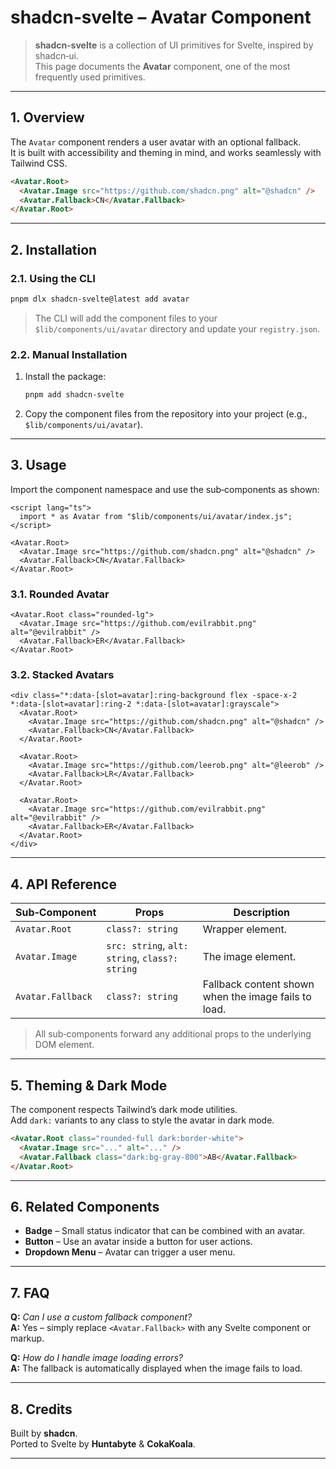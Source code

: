 # shadcn‑svelte – Avatar Component

> **shadcn‑svelte** is a collection of UI primitives for Svelte, inspired by shadcn‑ui.  
> This page documents the **Avatar** component, one of the most frequently used primitives.

---

## 1. Overview

The `Avatar` component renders a user avatar with an optional fallback.  
It is built with accessibility and theming in mind, and works seamlessly with Tailwind CSS.

```html
<Avatar.Root>
  <Avatar.Image src="https://github.com/shadcn.png" alt="@shadcn" />
  <Avatar.Fallback>CN</Avatar.Fallback>
</Avatar.Root>
```

---

## 2. Installation

### 2.1. Using the CLI

```bash
pnpm dlx shadcn-svelte@latest add avatar
```

> The CLI will add the component files to your `$lib/components/ui/avatar` directory and update your `registry.json`.

### 2.2. Manual Installation

1. Install the package:

   ```bash
   pnpm add shadcn-svelte
   ```

2. Copy the component files from the repository into your project (e.g., `$lib/components/ui/avatar`).

---

## 3. Usage

Import the component namespace and use the sub‑components as shown:

```svelte
<script lang="ts">
  import * as Avatar from "$lib/components/ui/avatar/index.js";
</script>

<Avatar.Root>
  <Avatar.Image src="https://github.com/shadcn.png" alt="@shadcn" />
  <Avatar.Fallback>CN</Avatar.Fallback>
</Avatar.Root>
```

### 3.1. Rounded Avatar

```svelte
<Avatar.Root class="rounded-lg">
  <Avatar.Image src="https://github.com/evilrabbit.png" alt="@evilrabbit" />
  <Avatar.Fallback>ER</Avatar.Fallback>
</Avatar.Root>
```

### 3.2. Stacked Avatars

```svelte
<div class="*:data-[slot=avatar]:ring-background flex -space-x-2 *:data-[slot=avatar]:ring-2 *:data-[slot=avatar]:grayscale">
  <Avatar.Root>
    <Avatar.Image src="https://github.com/shadcn.png" alt="@shadcn" />
    <Avatar.Fallback>CN</Avatar.Fallback>
  </Avatar.Root>

  <Avatar.Root>
    <Avatar.Image src="https://github.com/leerob.png" alt="@leerob" />
    <Avatar.Fallback>LR</Avatar.Fallback>
  </Avatar.Root>

  <Avatar.Root>
    <Avatar.Image src="https://github.com/evilrabbit.png" alt="@evilrabbit" />
    <Avatar.Fallback>ER</Avatar.Fallback>
  </Avatar.Root>
</div>
```

---

## 4. API Reference

| Sub‑Component | Props | Description |
|---------------|-------|-------------|
| `Avatar.Root` | `class?: string` | Wrapper element. |
| `Avatar.Image` | `src: string`, `alt: string`, `class?: string` | The image element. |
| `Avatar.Fallback` | `class?: string` | Fallback content shown when the image fails to load. |

> All sub‑components forward any additional props to the underlying DOM element.

---

## 5. Theming & Dark Mode

The component respects Tailwind’s dark mode utilities.  
Add `dark:` variants to any class to style the avatar in dark mode.

```html
<Avatar.Root class="rounded-full dark:border-white">
  <Avatar.Image src="..." alt="..." />
  <Avatar.Fallback class="dark:bg-gray-800">AB</Avatar.Fallback>
</Avatar.Root>
```

---

## 6. Related Components

- **Badge** – Small status indicator that can be combined with an avatar.  
- **Button** – Use an avatar inside a button for user actions.  
- **Dropdown Menu** – Avatar can trigger a user menu.

---

## 7. FAQ

**Q:** *Can I use a custom fallback component?*  
**A:** Yes – simply replace `<Avatar.Fallback>` with any Svelte component or markup.

**Q:** *How do I handle image loading errors?*  
**A:** The fallback is automatically displayed when the image fails to load.

---

## 8. Credits

Built by **shadcn**.  
Ported to Svelte by **Huntabyte** & **CokaKoala**.

---